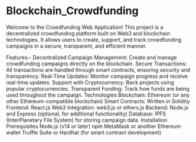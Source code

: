 # Blockchain_Crowdfunding
Welcome to the Crowdfunding Web Application! This project is a decentralized crowdfunding platform built on Web3 and blockchain technologies. It allows users to create, support, and track crowdfunding campaigns in a secure, transparent, and efficient manner.

Features:-
          Decentralized Campaign Management: Create and manage crowdfunding campaigns directly on the blockchain.
          Secure Transactions: All transactions are handled through smart contracts, ensuring security and transparency.
          Real-Time Updates: Monitor campaign progress and receive real-time updates.
          Support with Cryptocurrency: Back projects using popular cryptocurrencies.
          Transparent Funding: Track how funds are being used throughout the campaign.
          Technologies
          Blockchain: Ethereum (or any other Ethereum-compatible blockchain)
          Smart Contracts: Written in Solidity
          Frontend: React.js
          Web3 Integration: web3.js or ethers.js
          Backend: Node.js and Express (optional, for additional functionality)
          Database: IPFS (InterPlanetary File System) for storing campaign data.
Installation
    Prerequisites
                  Node.js (v14 or later)
                  npm
                  MetaMask or another Ethereum wallet
                  Truffle Suite or Hardhat (for smart contract development)
